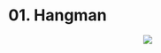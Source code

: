 # 01. Hangman

<p align="center"><img src="https://user-images.githubusercontent.com/57563053/102705382-8b21b080-42ca-11eb-9e52-28db9b63b5bf.gif" />
